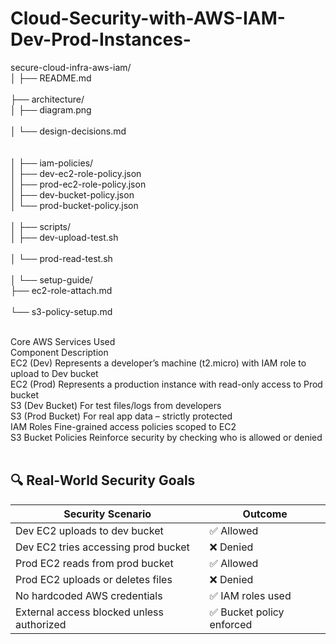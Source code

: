 # Cloud-Security-with-AWS-IAM-Dev-Prod-Instances-

secure-cloud-infra-aws-iam/<br>
│
├── README.md       <br>               
├── architecture/<br>
│   ├── diagram.png  <br>              
│   └── design-decisions.md <br> <br>     
│
├── iam-policies/<br>
│   ├── dev-ec2-role-policy.json<br>
│   ├── prod-ec2-role-policy.json<br>
│   ├── dev-bucket-policy.json<br>
│   └── prod-bucket-policy.json<br><br>
│
├── scripts/<br>
│   ├── dev-upload-test.sh  <br>      
│   └── prod-read-test.sh    <br>     
│
└── setup-guide/<br>
    ├── ec2-role-attach.md <br>      
    └── s3-policy-setup.md  <br>  <br>   

 
 Core AWS Services Used<br>
Component	Description<br>
EC2 (Dev)	Represents a developer’s machine (t2.micro) with IAM role to upload to Dev bucket<br>
EC2 (Prod)	Represents a production instance with read-only access to Prod bucket<br>
S3 (Dev Bucket)	For test files/logs from developers<br>
S3 (Prod Bucket)	For real app data – strictly protected<br>
IAM Roles	Fine-grained access policies scoped to EC2<br>
S3 Bucket Policies	Reinforce security by checking who is allowed or denied<br><br>


<h2>🔍 Real-World Security Goals</h2>

<table>
  <thead>
    <tr>
      <th>Security Scenario</th>
      <th>Outcome</th>
    </tr>
  </thead>
  <tbody>
    <tr>
      <td>Dev EC2 uploads to dev bucket</td>
      <td>✅ Allowed</td>
    </tr>
    <tr>
      <td>Dev EC2 tries accessing prod bucket</td>
      <td>❌ Denied</td>
    </tr>
    <tr>
      <td>Prod EC2 reads from prod bucket</td>
      <td>✅ Allowed</td>
    </tr>
    <tr>
      <td>Prod EC2 uploads or deletes files</td>
      <td>❌ Denied</td>
    </tr>
    <tr>
      <td>No hardcoded AWS credentials</td>
      <td>✅ IAM roles used</td>
    </tr>
    <tr>
      <td>External access blocked unless authorized</td>
      <td>✅ Bucket policy enforced</td>
    </tr>
  </tbody>
</table>

